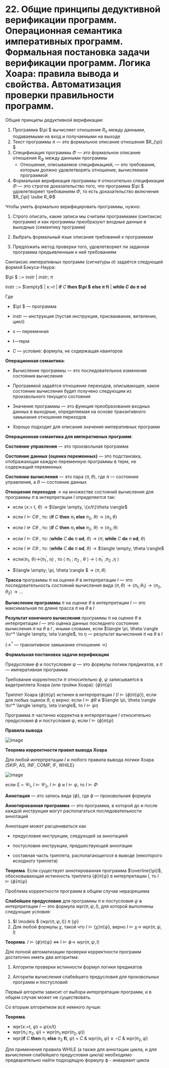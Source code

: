 # 22. Общие принципы дедуктивной верификации программ. Операционная семантика императивных программ. Формальная постановка задачи верификации программ. Логика Хоара: правила вывода и свойства. Автоматизация проверки правильности программ.

Общие принципы дедуктивной верификации:

1. Программа $\pi $ вычисляет отношение $R_{\pi}$ между данными, подаваемыми на вход и получаемыми на выходе 
2. Текст программы $\pi$ — это формальное описание отношения $R_{\pi} $ 
3. Спецификация программы $Φ$ — это формальное описание отношения $R_Φ$ между данными программы 
   * Отношение, описываемое спецификацией, — это требования, которым должно удовлетворять отношение, вычисляемое программой 
4. Формальная верификация программы $\pi$ относительно спецификации $Φ$ — это строгое доказательство того, что программа $\pi $ удовлетворяет требованиям $Φ$, то есть доказательство включения $R_{\pi} \sube R_Ф$ 

Чтобы уметь формально верифицировать программы, нужно: 

1. Строго описать, какие записи мы считаем программами  (синтаксис программ)  и  как программы преобразуют входные данные в выходные  (семантику программ) 

2. Выбрать формальный язык описания требований к программам 

3. Предложить метод проверки того, удовлетворяет ли заданная программа предъявленным к ней требованиям 

Синтаксис императивных программ (сигнатуры $\sigma$) задаётся следующей формой Бэкуса-Наура: 

$\pi $ ::= instr | instr; $\pi$ 

instr ::= $\empty$ |  x:=t  |  **if** $C$ **then $\pi $** **else $\pi$** **fi**  |  **while $C$** **do $\pi$** **od** 

Где

- $\pi $ — программа 
- instr — инструкция (пустая инструкция, присваивание, ветвление, цикл) 

- x — переменная 
-  t—терм 
- $C$ — условие: формула, не содержащая кванторов 

**Операционная семантика**:

- Вычисление программы — это последовательное изменение состояния вычисления 

- Программой задаётся отношение переходов, описывающее, какое состояние вычисления будет получено следующим из произвольного текущего состояния 

- Значение программы — это функция преобразования входных данных в выходные, определяемая на основе транзитивного замыкания отношения переходов 

- Хорошо подходит для описания значения императивных программ 

**Операционная семантика для императивных программ**:

**Состояние управления** — это произвольная программа 

**Состояние данных (оценка переменных)** — это подстановка, отображающая каждую переменную программы в терм, не содержащий переменных 

**Состояние вычисления** — это пара $\langle \pi, \theta \rangle$, где $\pi$ — состояние управления, а $\theta$ — состояние данных

 **Отношение переходов** $\to$ на множестве состояний вычисления для программы $\pi$ в интерпретации $I$ определяется так: 

* если $\langle$x:= t, $\theta \rangle$ $\to$ $\langle \empty, \{x/t\}\theta \rangle$
* если  $I \models C\theta$ , то:   $\langle$**if** $C$ **then** $\pi_1$ **else** $\pi_2$, $\theta \rangle$  $\to$  $\langle \pi_1, \theta \rangle$ 
* если  $I \nvDash Cθ$ ,  то:     $\langle$**if** $C$ **then** $\pi_1$ **else** $\pi_2$, $\theta \rangle$  $\to$  $\langle \pi_2, \theta \rangle$ 
* если  $I \models C\theta$ , то:   $\langle$**while** $C$ **do** $\pi$ **od**, $\theta \rangle$  $\to$  $\langle π$; **while** $C$ **do** $\pi$ **od**, $\theta \rangle$

* если  $I \nvDash Cθ$ ,  то:  $\langle$**while** $C$ **do** $\pi$ **od**, $\theta \rangle$  $\to$  $\langle \empty, \theta \rangle$ 
* если⟨$π_1$, $θ$⟩→⟨$π_1^′$, $η$⟩ , то ⟨ $\pi_1$ ; $\pi_2$ , $\theta$ ⟩ → ⟨ $\pi_1^′$ ;$\pi_2$ ,$\eta$ ⟩  
* $\langle \empty; \pi, \theta \rangle $  $\to$   $\langle \pi, \theta \rangle$ 

**Трасса**  программы $\pi$ на оценке $\theta$ в интерпретации $I$ — это последовательность состояний вычисления вида  $\langle \pi, \theta \rangle \to \langle \pi_1, \theta_1 \rangle \to \langle \pi_2, \theta_2 \rangle \to \dots$ 

**Вычисление программы** $\pi$ на оценке $\theta$ в интерпретации $I$ — это максимальная по длине трасса $\pi$ на $\theta$ в $I$ 

**Результат конечного вычисления** программы $\pi$ на оценке $\theta$ в интерпретации $I$ — это оценка данных последнего состояния вычисления $\pi$ на $\theta$ в $I$ , иными словами, если $\langle \pi, \theta \rangle \to^* \langle \empty, \eta \rangle$, то $\eta$ — результат вычисления $\pi$ на $\theta$ в $I$   

($\to^*$ — транзитивное замыкание отношения $\to$)  

**Формальная постановка задачи верификации**

Предусловие $\phi$ и постусловие $\psi$ — это формулы логики предикатов, а $\pi$ — императивная программа    

Требование корректности $\pi$ относительно $\phi$, $\psi$ записывается в видетриплета Хоара (или тройки Хоара): $\{\phi\} \pi \{\psi\}$ 

Триплет Хоара $\{\phi\} \pi \{\psi\}$ истинен в интерпретации $I$ ($I \models \{\phi\} \pi \{\psi\}$), если для любых оценок $\theta$, $\eta$ верно: если $I \vDash \phi\theta$ и  $\langle \pi, \theta \rangle \to^* \langle \empty, \eta \rangle$,  то $I \models \psi \eta$ 

Программа $\pi$ частично корректна в интерпретации $I$ относительно предусловия $\phi$ и постусловия $\psi$, если  $I \models \{\phi\} \pi \{\psi\}$ 



**Правила вывода**

![image](.\img\22_1.jpg)



**Теорема корректности правил вывода Хоара** 

Для любой интерпретации $I$ и любого правила вывода логики Хоара (SKIP, AS, INF, COMP, IF, WHILE) 

![image](.\img\22_2.jpg)

если $I |= Ψ_1$, $I \vDash Ψ_2$, $I \vDash \phi$ и $I \vDash \psi$,   то   $I \vDash Φ$ 



**Аннотация** — это запись вида $\{\phi\}$, где $\phi$ — произвольная формула 

**Аннотированная программа** — это программа, в которой до и после каждой инструкции могут располагаться последовательности аннотаций 

Аннотация может расцениваться как

* предусловие инструкции, следующей за аннотацией

* постусловие инструкции, предшествующей аннотации

* составная часть триплета, располагающегося в выводе (некоторого исходного триплета) 


**Теорема**. Если существует аннотированная программа $\overline{\pi}$, обосновывающая истинность триплета $\{\phi\} \pi \{\psi\}$ в интерпретации $I$, то $I  \vDash \{\phi\} \pi \{\psi\}$

Проблема корректности программ в общем случае неразрешима

**Слабейшее предусловие** для программы $\pi$ и постусловия $\psi$ в интерпретации $I$ — это формула wpr($\pi, \psi, I$), для которой выполнены следующие условия: 

1. $I \models $ {wpr($\pi,\psi,I$)}  $\pi$  $\{\psi\}$
2. Для любой формулы $\chi$, такой что $I \models \{\chi\} \pi \{\psi\}$, верно  $I \models \chi \to$ wpr($\pi,\psi,I$)   

**Теорема**. $I \models \{\phi\} \pi \{\psi\}$ $\Leftrightarrow$ $I \models \phi \to$ wpr($\pi,\psi,I$) 

Для полной автоматизации проверки корректности программ достаточно иметь два алгоритма: 

1. Алгоритм проверки истинности формул логики предикатов 

2. Алгоритм вычисления слабейшего предусловия для произвольных программ и постусловий


Первый алгоритм зависит от выбора интерпретации программ, и в общем случае может не существовать.

Со вторым алгоритмом всё немного лучше: 

**Теорема**. 

* wpr(x:=t, $\psi$)   =    $\psi${x/t}  
* wpr($\pi_1;\pi_2,~\psi$)      =    wpr($\pi_1$,wpr($\pi_2,\psi$)) 
*  wpr(**if** $C$ **then** $\pi_1$ **else** $\pi_2$ **fi**, $\psi$)   =   $C$ \& wpr($\pi_1,\psi$) ∨ $\neg C$ \& wpr($\pi_2,\psi$) 

Для применения правила WHILE (а также для аннотации цикла, и для вычисления слабейшего предусловия цикла) необходимо предварительно найти подходящую формулу ϕ  - инвариант цикла